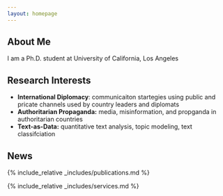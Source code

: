 ```yaml
---
layout: homepage
---
```


## About Me

I am a Ph.D. student at University of California, Los Angeles

## Research Interests

- **International Diplomacy**: communicaiton startegies using public and pricate channels used by country leaders and diplomats
- **Authoritarian Propaganda:** media, misinformation, and propganda in authoritarian countries  
- **Text-as-Data:** quantitative text analysis, topic modeling, text classifciation

## News

<!--- - **[Feb. 2020]** Our paper about incremental learning is accepted to CVPR 2020.--->


{% include_relative _includes/publications.md %}

{% include_relative _includes/services.md %}
